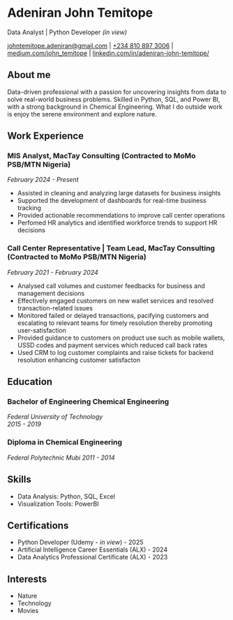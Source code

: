 # Adeniran John Temitope
Data Analyst | Python Developer *(in view)*

[johntemitope.adeniran@gmail.com](mailto:johntemitope.adeniran@gmail.com)
| [+234 810 897 3006](tel:+2348108973006)
| [medium.com/john_temitope](https://medium.com/@adeniranjohnt2007_19297)
| [linkedin.com/in/adeniran-john-temitope/](https://www.linkedin.com/in/adeniran-john-temitope/)

## About me
Data-driven professional with a passion for uncovering insights from data to solve real-world business problems. Skilled in Python, SQL, and Power BI, with a strong background in Chemical Engineering. What I do outside work is enjoy the serene environment and explore nature.

## Work Experience

### MIS Analyst, MacTay Consulting (Contracted to MoMo PSB/MTN Nigeria)
*February 2024 - Present*

- Assisted in cleaning and analyzing large datasets for business insights
- Supported the development of dashboards for real-time business tracking
- Provided actionable recommendations to improve call center operations
- Perfomed HR analytics and identified workforce trends to support HR decisions

### Call Center Representative | Team Lead, MacTay Consulting (Contracted to MoMo PSB/MTN Nigeria)
*February 2021 - February 2024*

- Analysed call volumes and customer feedbacks for business and management decisions
- Effectively engaged customers on new wallet services and resolved transaction-related issues
- Monitored failed or delayed transactions, pacifying customers and escalating to relevant teams for timely resolution thereby promoting user-satisfaction
- Provided guidance to customers on product use such as mobile wallets, USSD codes and payment services which reduced call back rates
- Used CRM to log customer complaints and raise tickets for backend resolution enhancing customer satisfacton

## Education

### Bachelor of Engineering Chemical Engineering  
*Federal University of Technology*  
*2015 - 2019*

### Diploma in Chemical Engineering
*Federal Polytechnic Mubi*
*2011 - 2014*

## Skills

- Data Analysis: Python, SQL, Excel
- Visualization Tools: PowerBI

## Certifications

- Python Developer (Udemy - *in view*) - 2025
- Artificial Intelligence Career Essentials (ALX) - 2024
- Data Analytics Professional Certificate (ALX) - 2023

## Interests

- Nature
- Technology
- Movies
